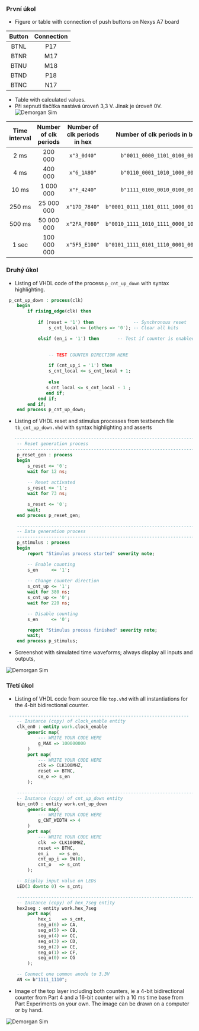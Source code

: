  ### První úkol

* Figure or table with connection of push buttons on Nexys A7 board

| **Button** | **Connection** 
| :-: | :-: |
| BTNL | P17 |
| BTNR | M17 | 
| BTNU | M18 | 
| BTND | P18 | 
| BTNC | N17 |

* Table with calculated values.
* Při sepnutí tlačítka nastává úroveň 3,3 V. Jinak je úroveň 0V.
 ![Demorgan Sim](images/led.png)
 
| **Time interval** | **Number of clk periods** | **Number of clk periods in hex** | **Number of clk periods in binary** |
   | :-: | :-: | :-: | :-: |
   | 2&nbsp;ms | 200 000 | `x"3_0d40"` | `b"0011_0000_1101_0100_0000"` |
   | 4&nbsp;ms | 400 000 |`x"6_1A80"`| `b"0110_0001_1010_1000_0000"` |
   | 10&nbsp;ms |1 000 000 |`x"F_4240"`| `b"1111_0100_0010_0100_0000"` |
   | 250&nbsp;ms | 25 000 000 |`x"17D_7840"`| `b"0001_0111_1101_0111_1000_0100_0000"` |
   | 500&nbsp;ms |50 000 000 |`x"2FA_F080"`| `b"0010_1111_1010_1111_0000_1000_0000"` |
   | 1&nbsp;sec | 100 000 000 | `x"5F5_E100"` | `b"0101_1111_0101_1110_0001_0000_0000"` |


### Druhý úkol

* Listing of VHDL code of the process `p_cnt_up_down` with syntax highlighting.

```vhdl
 p_cnt_up_down : process(clk)
    begin
        if rising_edge(clk) then
        
            if (reset = '1') then               -- Synchronous reset
                s_cnt_local <= (others => '0'); -- Clear all bits

            elsif (en_i = '1') then       -- Test if counter is enabled

        
                -- TEST COUNTER DIRECTION HERE

                if (cnt_up_i = '1') then
                s_cnt_local <= s_cnt_local + 1;
                
                else
               s_cnt_local <= s_cnt_local - 1 ;
               end if;
            end if;
        end if;
    end process p_cnt_up_down;
```


 * Listing of VHDL reset and stimulus processes from testbench file `tb_cnt_up_down.vhd` with syntax highlighting and asserts

```vhdl
   --------------------------------------------------------------------
    -- Reset generation process
    --------------------------------------------------------------------
    p_reset_gen : process
    begin
        s_reset <= '0';
        wait for 12 ns;
        
        -- Reset activated
        s_reset <= '1';
        wait for 73 ns;

        s_reset <= '0';
        wait;
    end process p_reset_gen;

    --------------------------------------------------------------------
    -- Data generation process
    --------------------------------------------------------------------
    p_stimulus : process
    begin
        report "Stimulus process started" severity note;

        -- Enable counting
        s_en     <= '1';
        
        -- Change counter direction
        s_cnt_up <= '1';
        wait for 380 ns;
        s_cnt_up <= '0';
        wait for 220 ns;

        -- Disable counting
        s_en     <= '0';

        report "Stimulus process finished" severity note;
        wait;
    end process p_stimulus;
```
 * Screenshot with simulated time waveforms; always display all inputs and outputs,

![Demorgan Sim](images/cutupdown1.png)

### Třetí úkol

 * Listing of VHDL code from source file `top.vhd` with all instantiations for the 4-bit bidirectional counter.

```vhdl
 --------------------------------------------------------------------
    -- Instance (copy) of clock_enable entity
    clk_en0 : entity work.clock_enable
        generic map(
            --- WRITE YOUR CODE HERE
            g_MAX => 100000000
        )
        port map(
            --- WRITE YOUR CODE HERE
            clk => CLK100MHZ,
            reset => BTNC,
            ce_o => s_en
        );

    --------------------------------------------------------------------
    -- Instance (copy) of cnt_up_down entity
    bin_cnt0 : entity work.cnt_up_down
        generic map(
            --- WRITE YOUR CODE HERE
            g_CNT_WIDTH => 4
        )
        port map(
            --- WRITE YOUR CODE HERE
            clk  => CLK100MHZ,  
            reset => BTNC,  
            en_i    => s_en,
            cnt_up_i => SW(0),
            cnt_o   => s_cnt
        );

    -- Display input value on LEDs
    LED(3 downto 0) <= s_cnt;

    --------------------------------------------------------------------
    -- Instance (copy) of hex_7seg entity
    hex2seg : entity work.hex_7seg
        port map(
            hex_i    => s_cnt,
            seg_o(6) => CA,
            seg_o(5) => CB,
            seg_o(4) => CC,
            seg_o(3) => CD,
            seg_o(2) => CE,
            seg_o(1) => CF,
            seg_o(0) => CG
        );

    -- Connect one common anode to 3.3V
    AN <= b"1111_1110";
```
 * Image of the top layer including both counters, ie a 4-bit bidirectional counter from Part 4 and a 16-bit counter with a 10 ms time base from Part Experiments on your own. The image can be drawn on a computer or by hand.

![Demorgan Sim](images/schema.jpg)